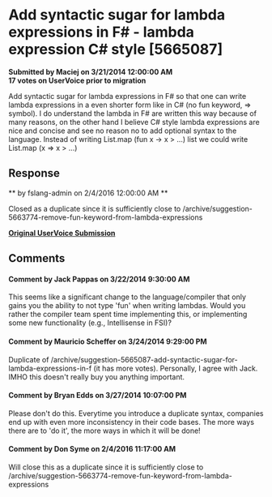 # Add syntactic sugar for lambda expressions in F# - lambda expression C# style [5665087] #

**Submitted by Maciej on 3/21/2014 12:00:00 AM**  
**17 votes on UserVoice prior to migration**  

Add syntactic sugar for lambda expressions in F# so that one can write lambda expressions in a even shorter form like in C# (no fun keyword, => symbol).
I do understand the lambda in F# are written this way because of many reasons, on the other hand I believe C# style lambda expressions are nice and concise and see no reason no to add optional syntax to the language.
Instead of writing
List.map (fun x -> x > ...) list we could write
List.map (x => x > ...)



## Response ##
** by fslang-admin on 2/4/2016 12:00:00 AM **

Closed as a duplicate since it is sufficiently close to /archive/suggestion-5663774-remove-fun-keyword-from-lambda-expressions


**[Original UserVoice Submission](https://fslang.uservoice.com/forums/245727-f-language/suggestions/5665087)**


## Comments ##


#### Comment by Jack Pappas on 3/22/2014 9:30:00 AM ####
This seems like a significant change to the language/compiler that only gains you the ability to not type 'fun' when writing lambdas. Would you rather the compiler team spent time implementing this, or implementing some new functionality (e.g., Intellisense in FSI)?


#### Comment by Mauricio Scheffer on 3/24/2014 9:29:00 PM ####
Duplicate of /archive/suggestion-5665087-add-syntactic-sugar-for-lambda-expressions-in-f (it has more votes).
Personally, I agree with Jack. IMHO this doesn't really buy you anything important.


#### Comment by Bryan Edds on 3/27/2014 10:07:00 PM ####
Please don't do this. Everytime you introduce a duplicate syntax, companies end up with even more inconsistency in their code bases.
The more ways there are to 'do it', the more ways in which it will be done!


#### Comment by Don Syme on 2/4/2016 11:17:00 AM ####
Will close this as a duplicate since it is sufficiently close to /archive/suggestion-5663774-remove-fun-keyword-from-lambda-expressions

